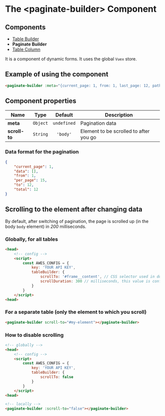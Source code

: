 # The &lt;paginate-builder&gt; Component

## Components

* [Table Builder](./table-builder.md)
* **Paginate Builder**
* [Table Column](./tb-column.md)

It is a component of dynamic forms. It uses the global `Vuex` store.

## Example of using the component

```html
<paginate-builder :meta="{current_page: 1, from: 1, last_page: 12, path: 'https:\/\/local.awes.io\/example-package', per_page: 15, to: 12, total: 12}"></paginate-builder>
```

<paginate-builder :meta="{current_page: 1, from: 1, last_page: 12, path: 'https:\/\/local.awes.io\/example-package', per_page: 15, to: 12, total: 12}"></paginate-builder>


## Component properties

| Name               | Type            | Default           | Description                                  |
|--------------------|:---------------:|:-----------------:|----------------------------------------------|
| **meta**           | `Object`        | `undefined`       | Pagination data                              |
| **scroll-to**      | `String`        | `'body'`          | Element to be scrolled to after you go       |

### Data format for the pagination

```json
{
    "current_page": 1,
    "data": [],
    "from": 1,
    "per_page": 15,
    "to": 12,
    "total": 12
}
```


## Scrolling to the element after changing data

By default, after switching of pagination, the page is scrolled up (in the body `body` element) in *200* milliseconds.

### Globally, for all tables

```html
<head>
    <!-- config -->
    <script>
        const AWES_CONFIG = {
            key: 'YOUR API KEY',
            tableBuilder: {
                scrollTo: '#frame__content', // CSS selector used in document.querySelector
                scrollDuration: 300 // milliseconds, this value is configured only globally for all tables
            }
        }
    </script>
<head>
```


### For a separate table (only the element to which you scroll)

```html
<paginate-builder scroll-to="#my-element"></paginate-builder>
```


### How to disable scrolling

```html
<!-- globally -->
<head>
    <!-- config -->
    <script>
        const AWES_CONFIG = {
            key: 'YOUR API KEY',
            tableBuilder: {
                scrollTo: false
            }
        }
    </script>
<head>

<!-- locally -->
<paginate-builder :scroll-to="false"></paginate-builder>
```
